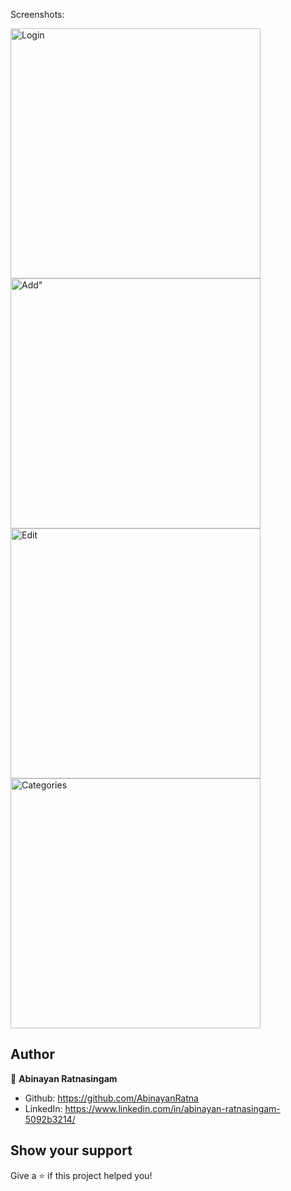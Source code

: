 Screenshots:

<img src="scrshots/Swap_select.jpeg" alt="Login" style="width: 400px"/>
<img src="scrshots/items_for_swap.jpeg" alt=Add" style="width: 400px"/>
<img src="scrshots/swap_add.jpeg" alt="Edit" style="width: 400px"/>
<img src="scrshots/swap_list.jpeg" alt="Categories" style="width: 400px"/>

## Author

👤 **Abinayan Ratnasingam**

- Github: https://github.com/AbinayanRatna
- LinkedIn: https://www.linkedin.com/in/abinayan-ratnasingam-5092b3214/

## Show your support

Give a ⭐️ if this project helped you!
